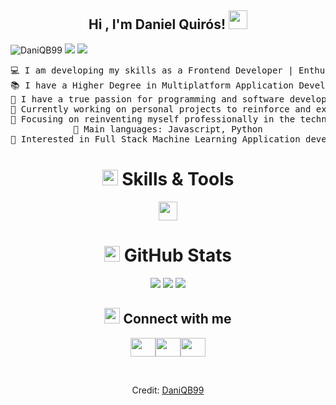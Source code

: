 <div align="center">
<h2> Hi , I'm Daniel Quirós! <img src="https://github.com/abdoachhoubi/abdoachhoubi/blob/main/gifs/Hi.gif" width="30"></h2>



<p align="left">
  <img src="https://komarev.com/ghpvc/?username=DaniQB99" alt="DaniQB99" />
  <img src="https://img.shields.io/badge/Focus-Frontend%20Development-dodgerblue" />
  <img src="https://img.shields.io/badge/Languages-English-dodgerblue" />
</p>

<pre>
💻 I am developing my skills as a Frontend Developer | Enthuastic about new technologies
📚 I have a Higher Degree in Multiplatform Application Development and Industrial Mechatronics
📝 I have a true passion for programming and software development, constantly learning new technologies.
🔭 Currently working on personal projects to reinforce and expand my knowledge in programming, software design, and modern tools.
🌱 Focusing on reinventing myself professionally in the technology sector, eager to combine my creativity and continuous learning.
🌟 Main languages: Javascript, Python
🚩 Interested in Full Stack Machine Learning Application development
</pre>

# <img src="https://media2.giphy.com/media/QssGEmpkyEOhBCb7e1/giphy.gif?cid=ecf05e47a0n3gi1bfqntqmob8g9aid1oyj2wr3ds3mg700bl&rid=giphy.gif" width ="25"><b> Skills & Tools</b>

<div align="center">
  <img src="https://skillicons.dev/icons?i=html,css,js,java,py,nodejs,react,mysql,supabase,vscode,eclipse,sublime,github,aws,notion" height="30" /> 
</div>

# <img src = "https://i.pinimg.com/originals/65/c4/f4/65c4f452571be1261e9c623f7da488ac.gif" width = "25"><b> GitHub Stats</b>

<div align="center">

  [![](https://github-readme-stats.vercel.app/api?username=DaniQB99&show_icons=true&theme=tokyonight&hide_border=true&locale=en)](https://github.com/DaniQB99)
  [![](https://github-readme-streak-stats.herokuapp.com/?user=elanza-48&theme=tokyonight)](https://github.com/DaniQB99)
  [![](https://github-readme-stats.vercel.app/api/top-langs/?username=DaniQB99&theme=tokyonight&layout=compact)](https://github.com/DaniQB99)
  
</div>

## <img src="https://media.tenor.com/images/7e96d994f29b388f63f7aa77ff2bea78/tenor.gif" width="25"><b> Connect with me</b>
<p align="center">
  <a href="mailto:daniqb99@icloud.com" target="blank"><img src="https://skillicons.dev/icons?i=gmail" height="30" width="40"/></a><a href="https://www.instagram.com/daniqb99" target="blank"><img src="https://skillicons.dev/icons?i=instagram" height="30" width="40"/></a><a href="https://www.linkedin.com/in/daniel-quiros-barroso/" target="blank"><img src="https://skillicons.dev/icons?i=linkedin" height="30" width="40"/></a></a>
</p>
<br>

Credit: [DaniQB99](https://github.com/DaniQB99)
